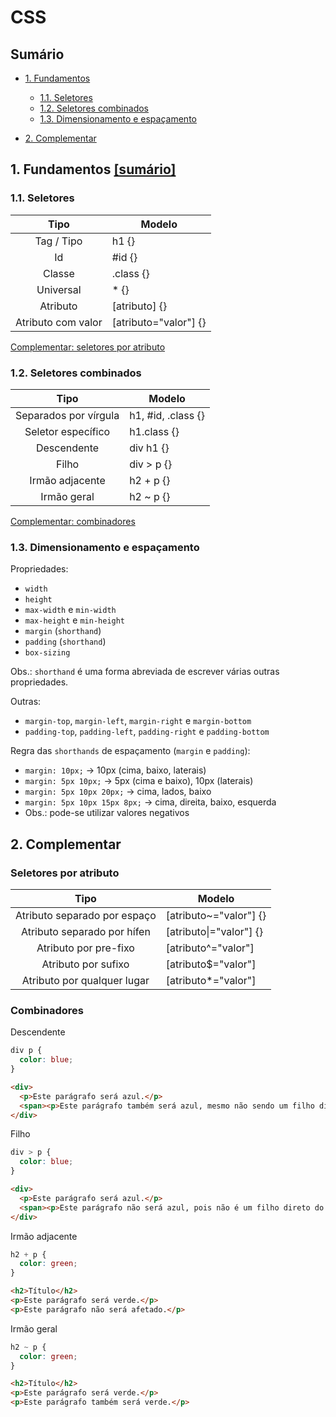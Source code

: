 # CSS

## <a id="sumario">Sumário</a>

- [1. Fundamentos](#fundamentos)
  - [1.1. Seletores](#seletores)
  - [1.2. Seletores combinados](#seletores-combinados)
  - [1.3. Dimensionamento e espaçamento](#dimensionamento-e-espacamento)

- [2. Complementar](#complementar)

## <a id="fundamentos">1. Fundamentos</a> [[sumário]](#sumario)

### <a id="seletores">1.1. Seletores</a>

Tipo | Modelo
:-: | ---
Tag / Tipo | h1 {} 
Id | #id {} 
Classe | .class {} 
Universal | * {} 
Atributo | [atributo] {} 
Atributo com valor | [atributo="valor"] {} 

[Complementar: seletores por atributo](#seletores-por-atributo)

### <a id="seletores-combinados">1.2. Seletores combinados</a>

Tipo | Modelo
:---: | ---
Separados por vírgula | h1, #id, .class {} 
Seletor específico | h1.class {} 
Descendente | div h1 {} 
Filho | div > p {} 
Irmão adjacente | h2 + p {} 
Irmão geral | h2 ~ p {} 

[Complementar: combinadores](#combinadores)

### <a id="dimensionamento-e-espacamento">1.3. Dimensionamento e espaçamento</a>

Propriedades:

- `width`
- `height`
- `max-width` e `min-width`
- `max-height` e `min-height`
- `margin` (`shorthand`)
- `padding` (`shorthand`)
- `box-sizing`

Obs.: `shorthand` é uma forma abreviada de escrever várias outras propriedades.

Outras:

- `margin-top`, `margin-left`, `margin-right` e `margin-bottom`
- `padding-top`, `padding-left`, `padding-right` e `padding-bottom`

Regra das `shorthands` de espaçamento (`margin` e `padding`):

- `margin: 10px;` -> 10px (cima, baixo, laterais)
- `margin: 5px 10px;` -> 5px (cima e baixo), 10px (laterais)
- `margin: 5px 10px 20px;` -> cima, lados, baixo
- `margin: 5px 10px 15px 8px;` -> cima, direita, baixo, esquerda
- Obs.: pode-se utilizar valores negativos







## <a id="complementar">2. Complementar</a>

### <a id="seletores-por-atributo">Seletores por atributo</a>

Tipo | Modelo
:---: | ---
Atributo separado por espaço | [atributo~="valor"] {} 
Atributo separado por hífen | [atributo\|="valor"] {} 
Atributo por pre-fixo | [atributo^="valor"] 
Atributo por sufixo | [atributo$="valor"] 
Atributo por qualquer lugar | [atributo*="valor"] 

### <a id="combinadores">Combinadores</a>

Descendente

```css
div p {
  color: blue;
}
```

```html
<div>
  <p>Este parágrafo será azul.</p>
  <span><p>Este parágrafo também será azul, mesmo não sendo um filho direto do div.</p></span>
</div>
```

Filho

```css
div > p {
  color: blue;
}
```

```html
<div>
  <p>Este parágrafo será azul.</p>
  <span><p>Este parágrafo não será azul, pois não é um filho direto do div.</p></span>
</div>
```

Irmão adjacente

```css
h2 + p {
  color: green;
}
```

```html
<h2>Título</h2>
<p>Este parágrafo será verde.</p>
<p>Este parágrafo não será afetado.</p>
```

Irmão geral

```css
h2 ~ p {
  color: green;
}
```

```html
<h2>Título</h2>
<p>Este parágrafo será verde.</p>
<p>Este parágrafo também será verde.</p>
```



